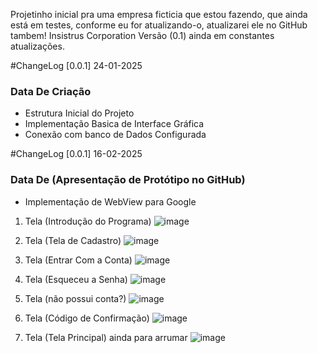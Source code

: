 Projetinho inicial pra uma empresa ficticia que estou fazendo,
que ainda está em testes, conforme eu for atualizando-o, atualizarei ele no GitHub tambem!
Insistrus Corporation Versão (0.1) ainda em constantes atualizações.

#ChangeLog [0.0.1] 24-01-2025
### Data De Criação
- Estrutura Inicial do Projeto
- Implementação Basica de Interface Gráfica
- Conexão com banco de Dados Configurada

#ChangeLog [0.0.1] 16-02-2025
### Data De (Apresentação de Protótipo no GitHub)
- Implementação de WebView para Google


1. Tela (Introdução do Programa)
![image](https://github.com/user-attachments/assets/6e133389-021f-4cf4-8f09-f77598917a69)

2. Tela (Tela de Cadastro)
![image](https://github.com/user-attachments/assets/1cfc04e9-9c94-46d7-b5de-1950ae62e8c4)

3. Tela (Entrar Com a Conta)
![image](https://github.com/user-attachments/assets/4d016589-b398-497b-95fe-fa1a4281ab3d)

4. Tela (Esqueceu a Senha)
![image](https://github.com/user-attachments/assets/3fae8b83-8b7c-450a-9907-3e96dac170cc)

5. Tela (não possui conta?)
![image](https://github.com/user-attachments/assets/e37c1001-7c0e-46e5-9d97-db31834f3dd7)

6. Tela (Código de Confirmação)
![image](https://github.com/user-attachments/assets/2ae155a8-d260-4302-bd6a-285829d6b382)

7. Tela (Tela Principal) ainda para arrumar
![image](https://github.com/user-attachments/assets/8dc76268-bd64-4470-933c-b07aed5a726a)





